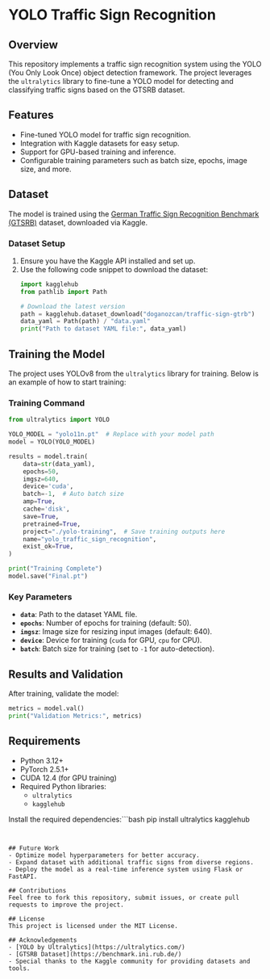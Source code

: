 # YOLO Traffic Sign Recognition

## Overview
This repository implements a traffic sign recognition system using the YOLO (You Only Look Once) object detection framework. The project leverages the `ultralytics` library to fine-tune a YOLO model for detecting and classifying traffic signs based on the GTSRB dataset.

## Features
- Fine-tuned YOLO model for traffic sign recognition.
- Integration with Kaggle datasets for easy setup.
- Support for GPU-based training and inference.
- Configurable training parameters such as batch size, epochs, image size, and more.

## Dataset
The model is trained using the [German Traffic Sign Recognition Benchmark (GTSRB)](https://benchmark.ini.rub.de/) dataset, downloaded via Kaggle.

### Dataset Setup
1. Ensure you have the Kaggle API installed and set up.
2. Use the following code snippet to download the dataset:
   ```python
   import kagglehub
   from pathlib import Path

   # Download the latest version
   path = kagglehub.dataset_download("doganozcan/traffic-sign-gtrb")
   data_yaml = Path(path) / "data.yaml"
   print("Path to dataset YAML file:", data_yaml)
   ```

## Training the Model
The project uses YOLOv8 from the `ultralytics` library for training. Below is an example of how to start training:

### Training Command
```python
from ultralytics import YOLO

YOLO_MODEL = "yolo11n.pt"  # Replace with your model path
model = YOLO(YOLO_MODEL)

results = model.train(
    data=str(data_yaml),
    epochs=50,
    imgsz=640,
    device='cuda',
    batch=-1,  # Auto batch size
    amp=True,
    cache='disk',
    save=True,
    pretrained=True,
    project="./yolo-training",  # Save training outputs here
    name="yolo_traffic_sign_recognition",
    exist_ok=True,
)

print("Training Complete")
model.save("Final.pt")
```

### Key Parameters
- **`data`**: Path to the dataset YAML file.
- **`epochs`**: Number of epochs for training (default: 50).
- **`imgsz`**: Image size for resizing input images (default: 640).
- **`device`**: Device for training (`cuda` for GPU, `cpu` for CPU).
- **`batch`**: Batch size for training (set to `-1` for auto-detection).

## Results and Validation
After training, validate the model:
```python
metrics = model.val()
print("Validation Metrics:", metrics)
```

## Requirements
- Python 3.12+
- PyTorch 2.5.1+
- CUDA 12.4 (for GPU training)
- Required Python libraries:
  - `ultralytics`
  - `kagglehub`

Install the required dependencies:```bash
pip install ultralytics kagglehub
```


## Future Work
- Optimize model hyperparameters for better accuracy.
- Expand dataset with additional traffic signs from diverse regions.
- Deploy the model as a real-time inference system using Flask or FastAPI.

## Contributions
Feel free to fork this repository, submit issues, or create pull requests to improve the project.

## License
This project is licensed under the MIT License.

## Acknowledgements
- [YOLO by Ultralytics](https://ultralytics.com/)
- [GTSRB Dataset](https://benchmark.ini.rub.de/)
- Special thanks to the Kaggle community for providing datasets and tools.


